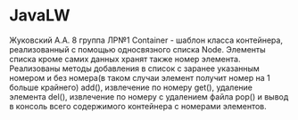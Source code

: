 # JavaLW
Жуковский А.А. 8 группа ЛР№1
Container<T> - шаблон класса контейнера, реализованный с помощью односвязного списка Node. Элементы списка кроме самих данных хранят также номер элемента. Реализованы методы добавления в список с заранее указанным номером и без номера(в таком случаи элемент получит номер на 1 больше крайнего) add(), извлечение по номеру get(), удаление элемента del(), извлечение по номеру с удалением файла pop() и вывод в консоль всего содержимого контейнера с номерами элементов.
